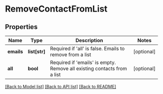 # RemoveContactFromList

## Properties
Name | Type | Description | Notes
------------ | ------------- | ------------- | -------------
**emails** | **list[str]** | Required if &#39;all&#39; is false. Emails to remove from a list | [optional] 
**all** | **bool** | Required if &#39;emails&#39; is empty. Remove all existing contacts from a list | [optional] 

[[Back to Model list]](../README.md#documentation-for-models) [[Back to API list]](../README.md#documentation-for-api-endpoints) [[Back to README]](../README.md)



